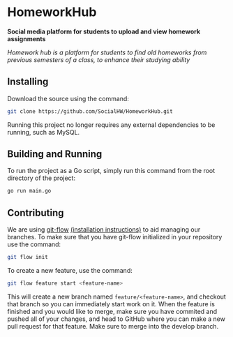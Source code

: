 # HomeworkHub

**Social media platform for students to upload and view homework assignments**

*Homework hub is a platform for students to find old homeworks from previous semesters of a class, to enhance their 
studying ability*

## Installing

Download the source using the command:

```bash
git clone https://github.com/SocialHW/HomeworkHub.git
``` 

Running this project no longer requires any external dependencies to be running, such as MySQL.

## Building and Running

To run the project as a Go script, simply run this command from the root directory of the project:

```bash
go run main.go
```


## Contributing

We are using [git-flow](https://github.com/nvie/gitflow) 
[(installation instructions)](https://github.com/nvie/gitflow/wiki/Installation) to aid managing our branches. To make 
sure that you have git-flow initialized in your repository use the command:

```bash
git flow init
```


To create a new feature, use the command:

```bash
git flow feature start <feature-name>
```

This will create a new branch named `feature/<feature-name>`, and checkout that branch so you can immediately start work
on it. When the feature is finished and you would like to merge, make sure you have commited and pushed all of your
changes, and head to GitHub where you can make a new pull request for that feature. Make sure to merge into the develop
branch.
